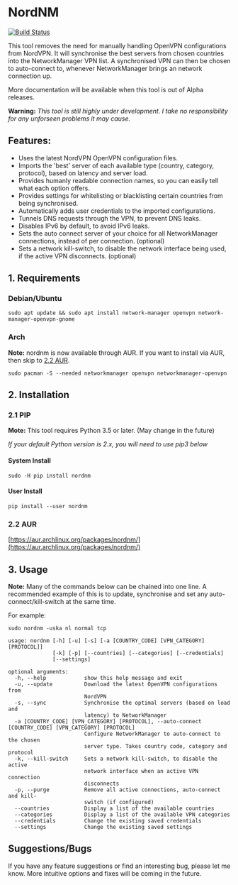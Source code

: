 # NordNM

[![Build Status](https://travis-ci.org/Chadsr/NordVPN-NetworkManager.svg?branch=master)](https://travis-ci.org/Chadsr/NordVPN-NetworkManager)

This tool removes the need for manually handling OpenVPN configurations from NordVPN. It will synchronise the best servers from chosen countries into the NetworkManager VPN list. A synchronised VPN can then be chosen to auto-connect to, whenever NetworkManager brings an network connection up.

More documentation will be available when this tool is out of Alpha releases.

**Warning:**
*This tool is still highly under development. I take no responsibility for any unforseen problems it may cause.*

## Features:
- Uses the latest NordVPN OpenVPN configuration files.
- Imports the 'best' server of each available type (country, category, protocol), based on latency and server load.
- Provides humanly readable connection names, so you can easily tell what each option offers.
- Provides settings for whitelisting or blacklisting certain countries from being synchronised.
- Automatically adds user credentials to the imported configurations.
- Tunnels DNS requests through the VPN, to prevent DNS leaks.
- Disables IPv6 by default, to avoid IPv6 leaks.
- Sets the auto connect server of your choice for all NetworkManager connections, instead of per connection. (optional)
- Sets a network kill-switch, to disable the network interface being used, if the active VPN disconnects. (optional)

## 1. Requirements

### Debian/Ubuntu

```
sudo apt update && sudo apt install network-manager openvpn network-manager-openvpn-gnome
```

### Arch
**Note:** nordnm is now available through AUR. If you want to install via AUR, then skip to [2.2 AUR](#22-aur).
```
sudo pacman -S --needed networkmanager openvpn networkmanager-openvpn
```

## 2. Installation
### 2.1 PIP
**Mote:** This tool requires Python 3.5 or later. (May change in the future)

*If your default Python version is 2.x, you will need to use pip3 below*

#### System Install
```
sudo -H pip install nordnm
```

#### User Install
```
pip install --user nordnm
```

### 2.2 AUR
[https://aur.archlinux.org/packages/nordnm/](https://aur.archlinux.org/packages/nordnm/)

## 3. Usage
**Note:** Many of the commands below can be chained into one line. A recommended example of this is to update, synchronise and set any auto-connect/kill-switch at the same time.

For example:
```
sudo nordnm -uska nl normal tcp
```


```
usage: nordnm [-h] [-u] [-s] [-a [COUNTRY_CODE] [VPN_CATEGORY] [PROTOCOL]]
              [-k] [-p] [--countries] [--categories] [--credentials]
              [--settings]

optional arguments:
  -h, --help            show this help message and exit
  -u, --update          Download the latest OpenVPN configurations from
                        NordVPN
  -s, --sync            Synchronise the optimal servers (based on load and
                        latency) to NetworkManager
  -a [COUNTRY_CODE] [VPN_CATEGORY] [PROTOCOL], --auto-connect [COUNTRY_CODE] [VPN_CATEGORY] [PROTOCOL]
                        Configure NetworkManager to auto-connect to the chosen
                        server type. Takes country code, category and protocol
  -k, --kill-switch     Sets a network kill-switch, to disable the active
                        network interface when an active VPN connection
                        disconnects
  -p, --purge           Remove all active connections, auto-connect and kill-
                        switch (if configured)
  --countries           Display a list of the available countries
  --categories          Display a list of the available VPN categories
  --credentials         Change the existing saved credentials
  --settings            Change the existing saved settings
```


## Suggestions/Bugs
If you have any feature suggestions or find an interesting bug, please let me know. More intuitive options and fixes will be coming in the future.
